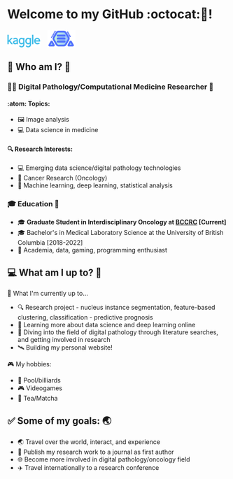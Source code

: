 <!--
**fuminaba/fuminaba** is a ✨ _special_ ✨ repository because its `README.md` (this file) appears on your GitHub profile.

Here are some ideas to get you started:

- 🔭 I’m currently working on ...
- 🌱 I’m currently learning ...
- 👯 I’m looking to collaborate on ...
- 🤔 I’m looking for help with ...
- 💬 Ask me about ...
- 📫 How to reach me: ...
- 😄 Pronouns: ...
- ⚡ Fun fact: ...
-->

# Welcome to my GitHub :octocat:👋!
<!--[Check out my CV!](https://fuminaba.github.io/Pages/CV%20-%20June%202023.pdf)-->
<a href='https://www.kaggle.com/fumiyainaba' target="_blank"><img src='Images/Kaggle_logo.png' width='75px'></a>&nbsp;&nbsp;&nbsp;&nbsp;<a href='https://fuminaba.github.io' target="_blank"><img src='Images/fuminaba_logo_crop.png' height='40px'/></a>
## **:seedling: Who am I? :koala:**   
### **:scientist: Digital Pathology/Computational Medicine Researcher** :microscope:   
#### :atom: Topics:   
* :framed_picture: Image analysis
* :computer: Data science in medicine

#### :mag: Research Interests:    
* :computer: Emerging data science/digital pathology technologies
* :dna: Cancer Research (Oncology)
* :space_invader: Machine learning, deep learning, statistical analysis

### :mortar_board: Education :school:
* :mortar_board: **Graduate Student in Interdisciplinary Oncology at [BCCRC](https://www.bccrc.ca/dept/io/labs/guillaud-lab) \[Current\]**  
* :mortar_board: Bachelor's in Medical Laboratory Science at the University of British Columbia \[2018-2022\]  
* :star2: Academia, data, gaming, programming enthusiast

## **:computer: What am I up to? :briefcase:** 
:microscope: What I'm currently up to...   
* :mag: Research project - nucleus instance segmentation, feature-based clustering, classification - predictive prognosis  
* :book: Learning more about data science and deep learning online   
* :microscope: Diving into the field of digital pathology through literature searches, and getting involved in research   
* :artificial_satellite: Building my personal website!

:video_game: My hobbies:  
* :8ball: Pool/billiards
* :video_game: Videogames  
* :tea: Tea/Matcha

## **:white_check_mark: Some of my goals:  :earth_asia:**  
* :earth_asia: Travel over the world, interact, and experience   
* :scroll: Publish my research work to a journal as first author  
* :globe_with_meridians: Become more involved in digital pathology/oncology field
* :airplane: Travel internationally to a research conference
